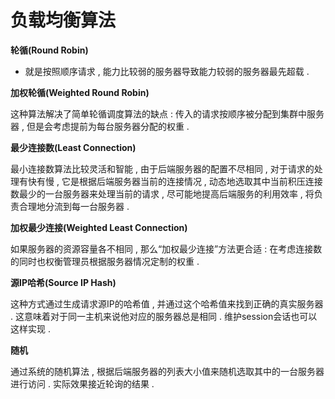 # 负载均衡算法

**轮循\(Round Robin\)**

* 就是按照顺序请求 , 能力比较弱的服务器导致能力较弱的服务器最先超载 . 

**加权轮循\(Weighted Round Robin\)**

这种算法解决了简单轮循调度算法的缺点 : 传入的请求按顺序被分配到集群中服务器 , 但是会考虑提前为每台服务器分配的权重 .

**最少连接数\(Least Connection\)**

最小连接数算法比较灵活和智能 , 由于后端服务器的配置不尽相同 , 对于请求的处理有快有慢 , 它是根据后端服务器当前的连接情况 , 动态地选取其中当前积压连接数最少的一台服务器来处理当前的请求 , 尽可能地提高后端服务的利用效率 , 将负责合理地分流到每一台服务器 .

**加权最少连接\(Weighted Least Connection\)**

如果服务器的资源容量各不相同 , 那么“加权最少连接”方法更合适 : 在考虑连接数的同时也权衡管理员根据服务器情况定制的权重 .

**源IP哈希\(Source IP Hash\)**

这种方式通过生成请求源IP的哈希值 , 并通过这个哈希值来找到正确的真实服务器 . 这意味着对于同一主机来说他对应的服务器总是相同 . 维护session会话也可以这样实现 .

**随机**

通过系统的随机算法 , 根据后端服务器的列表大小值来随机选取其中的一台服务器进行访问 . 实际效果接近轮询的结果 .

